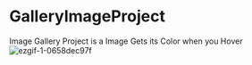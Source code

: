 # GalleryImageProject
Image Gallery Project is a Image Gets its Color when you Hover 
![ezgif-1-0658dec97f](https://user-images.githubusercontent.com/121122397/215237148-a7d78675-03de-4fbb-88ac-aa97b5457569.gif)
